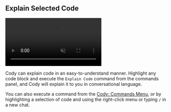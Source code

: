 ## Explain Selected Code


<video autoPlay muted loop playsInline>
    <source
        type="video/mp4"
        src="https://storage.googleapis.com/sourcegraph-assets/website/Product%20Animations/cody-explain-code-aug2023.mp4"
    />
</video>

Cody can explain code in an easy-to-understand manner. Highlight any code block and execute the `Explain Code` command from the commands panel, and Cody will explain it to you in conversational language.

You can also execute a command from the [Cody: Commands Menu](command:cody.action.commands.menu), or by highlighting a selection of code and using the right-click menu or typing `/` in a new chat. 
